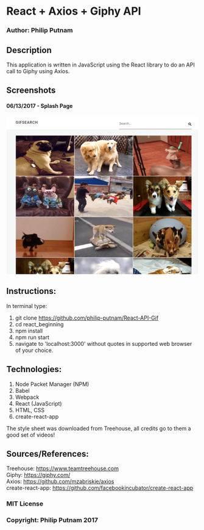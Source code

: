 # React + Axios + Giphy API

### Author: Philip Putnam

## Description

This application is written in JavaScript using the React library to do an API call to Giphy using Axios.

## Screenshots

#### 06/13/2017 - Splash Page
![alt text](https://github.com/philip-putnam/React-API-Gif/blob/master/splash_page_screenshot.png)

## Instructions:

In terminal type:

1. git clone https://github.com/philip-putnam/React-API-Gif
2. cd react_beginning
3. npm install
4. npm run start
5. navigate to 'localhost:3000' without quotes in supported web browser of your choice.

## Technologies:

1. Node Packet Manager (NPM)
2. Babel
3. Webpack
4. React (JavaScript)
5. HTML, CSS
6. create-react-app

The style sheet was downloaded from Treehouse, all credits go to them a good set of videos!

## Sources/References:

Treehouse: https://www.teamtreehouse.com <br>
Giphy: https://giphy.com/ <br>
Axios: https://github.com/mzabriskie/axios <br>
create-react-app: https://github.com/facebookincubator/create-react-app <br>

### MIT License

### Copyright: Philip Putnam 2017
